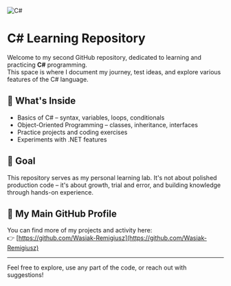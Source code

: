 ![C#](https://img.shields.io/badge/Language-C%23-239120?style=for-the-badge&logo=c-sharp&logoColor=white)

# C# Learning Repository

Welcome to my second GitHub repository, dedicated to learning and practicing **C#** programming.  
This space is where I document my journey, test ideas, and explore various features of the C# language.

## 📘 What's Inside

- Basics of C# – syntax, variables, loops, conditionals
- Object-Oriented Programming – classes, inheritance, interfaces
- Practice projects and coding exercises
- Experiments with .NET features

## 🎯 Goal

This repository serves as my personal learning lab. It's not about polished production code – it's about growth, trial and error, and building knowledge through hands-on experience.

## 🔗 My Main GitHub Profile

You can find more of my projects and activity here:  
👉 [https://github.com/Wasiak-Remigiusz](https://github.com/Wasiak-Remigiusz)

---

Feel free to explore, use any part of the code, or reach out with suggestions!
